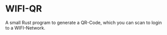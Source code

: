 # WIFI-QR
A small Rust program to generate a QR-Code, which you can scan to login to a WIFI-Network.
